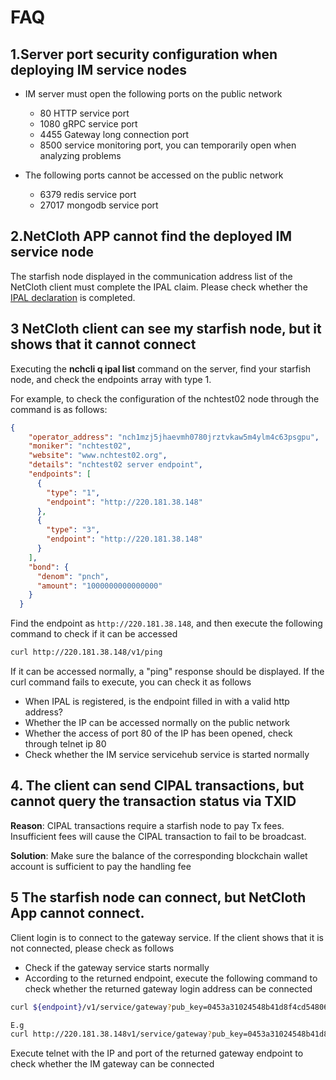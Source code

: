 # FAQ
## 1.Server port security configuration when deploying IM service nodes
* IM server must open the following ports on the public network
  * 80 HTTP service port
  * 1080 gRPC service port
  * 4455 Gateway long connection port
  * 8500 service monitoring port, you can temporarily open when analyzing problems

* The following ports cannot be accessed on the public network
  * 6379 redis service port
  * 27017 mongodb service port

## 2.NetCloth APP cannot find the deployed IM service node
The starfish node displayed in the communication address list of the NetCloth client must complete the IPAL claim. Please check whether the [IPAL declaration](../ipal/ipal.md) is completed.

## 3 NetCloth client can see my starfish node, but it shows that it cannot connect
Executing the **nchcli q ipal list** command on the server, find your starfish node, and check the endpoints array with type 1.

For example, to check the configuration of the nchtest02 node through the command is as follows:
```json
{
    "operator_address": "nch1mzj5jhaevmh0780jrztvkaw5m4ylm4c63psgpu",
    "moniker": "nchtest02",
    "website": "www.nchtest02.org",
    "details": "nchtest02 server endpoint",
    "endpoints": [
      {
        "type": "1",
        "endpoint": "http://220.181.38.148"
      },
      {
        "type": "3",
        "endpoint": "http://220.181.38.148"
      }
    ],
    "bond": {
      "denom": "pnch",
      "amount": "1000000000000000"
    }
  }
```

Find the endpoint as ```http://220.181.38.148```, and then execute the following command to check if it can be accessed

```bash
curl http://220.181.38.148/v1/ping
```

If it can be accessed normally, a "ping" response should be displayed. If the curl command fails to execute, you can check it as follows
* When IPAL is registered, is the endpoint filled in with a valid http address?
* Whether the IP can be accessed normally on the public network
* Whether the access of port 80 of the IP has been opened, check through telnet ip 80
* Check whether the IM service servicehub service is started normally

## 4. The client can send CIPAL transactions, but cannot query the transaction status via TXID  
   
**Reason**: CIPAL transactions require a starfish node to pay Tx fees. Insufficient fees will cause the CIPAL transaction to fail to be broadcast.

**Solution**: Make sure the balance of the corresponding blockchain wallet account is sufficient to pay the handling fee

## 5 The starfish node can connect, but NetCloth App cannot connect.

Client login is to connect to the gateway service. If the client shows that it is not connected, please check as follows

* Check if the gateway service starts normally
* According to the returned endpoint, execute the following command to check whether the returned gateway login address can be connected

```bash
curl ${endpoint}/v1/service/gateway?pub_key=0453a31024548b41d8f4cd54806289948774ea7b303543035dc88efd70217efed243609e8883b4acd75fe68a22e6a322c71275a6a35173538a60896d10a1d0ae80

E.g
curl http://220.181.38.148v1/service/gateway?pub_key=0453a31024548b41d8f4cd54806289948774ea7b303543035dc88efd70217efed243609e8883b4acd75fe68a22e6a322c71275a6a35173538a60896d10a1d0ae80
```

Execute telnet with the IP and port of the returned gateway endpoint to check whether the IM gateway can be connected
